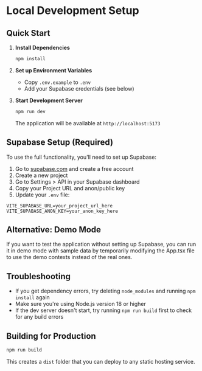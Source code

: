 # Local Development Setup

## Quick Start

1. **Install Dependencies**
   ```bash
   npm install
   ```

2. **Set up Environment Variables**
   - Copy `.env.example` to `.env`
   - Add your Supabase credentials (see below)

3. **Start Development Server**
   ```bash
   npm run dev
   ```
   
   The application will be available at `http://localhost:5173`

## Supabase Setup (Required)

To use the full functionality, you'll need to set up Supabase:

1. Go to [supabase.com](https://supabase.com) and create a free account
2. Create a new project
3. Go to Settings > API in your Supabase dashboard
4. Copy your Project URL and anon/public key
5. Update your `.env` file:

```env
VITE_SUPABASE_URL=your_project_url_here
VITE_SUPABASE_ANON_KEY=your_anon_key_here
```

## Alternative: Demo Mode

If you want to test the application without setting up Supabase, you can run it in demo mode with sample data by temporarily modifying the App.tsx file to use the demo contexts instead of the real ones.

## Troubleshooting

- If you get dependency errors, try deleting `node_modules` and running `npm install` again
- Make sure you're using Node.js version 18 or higher
- If the dev server doesn't start, try running `npm run build` first to check for any build errors

## Building for Production

```bash
npm run build
```

This creates a `dist` folder that you can deploy to any static hosting service.